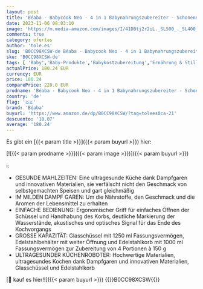 ```yaml
---
layout: post
title: 'Béaba - Babycook Neo - 4 in 1 Babynahrungszubereiter - Schonender Dampfgarer - Glaskrug und Garkorb aus Edelstahl - Mineralgrau'
date: 2023-11-06 08:03:10
image: 'https://m.media-amazon.com/images/I/41DBtj2r2iL._SL500_._SL400_.jpg'
comments: true
category: ofertas
author: 'tole.es'
slug: 'B0CC98XCSW-de Béaba - Babycook Neo - 4 in 1 Babynahrungszubereiter -...'
sku: 'B0CC98XCSW-de'
tags: [ 'Baby','Baby-Produkte','Babykostzubereitung','Ernährung & Stillen','Universal-Küchenmaschinen für Babykost','béaba','🇩🇪', ]
actualPrice: 180.24 EUR
currency: EUR
price: 180.24
comparePrice: 220.0 EUR
prodname: 'Béaba - Babycook Neo - 4 in 1 Babynahrungszubereiter - Schonender Dampfgarer - Glaskrug und Garkorb aus Edelstahl - Mineralgrau'
country: 'de'
flag: '🇩🇪'
brand: 'Béaba'
buyurl: 'https://www.amazon.de/dp/B0CC98XCSW/?tag=tolees0ca-21'
descuento: '18.07'
average: '180.24'
---
```


Es gibt ein [{{< param title >}}]({{< param buyurl >}}) hier:

[![{{< param prodname >}}]({{< param image >}})]({{< param buyurl >}})

ℹ️:

- GESUNDE MAHLZEITEN: Eine ultragesunde Küche dank Dampfgaren und innovativen Materialien, sie verfälscht nicht den Geschmack von selbstgemachten Speisen und gart gleichmäßig
- IM MILDEN DAMPF GAREN: Um die Nährstoffe, den Geschmack und die Aromen der Lebensmittel zu erhalten
- EINFACHE BEDIENUNG: Ergonomischer Griff für einfaches Öffnen der Schüssel und Handhabung des Korbs, deutliche Markierung der Wasserstände, akustisches und optisches Signal für das Ende des Kochvorgangs
- GROSSE KAPAZITÄT: Glasschüssel mit 1250 ml Fassungsvermögen, Edelstahlbehälter mit weiter Öffnung und Edelstahlkorb mit 1000 ml Fassungsvermögen zur Zubereitung von 4 Portionen à 150 g
- ULTRAGESUNDER KÜCHENROBOTER: Hochwertige Materialien, ultragesundes Kochen dank Dampfgaren und innovativen Materialien, Glasschüssel und Edelstahlkorb

[🛒 kauf es hier!!]({{< param buyurl >}})
{{<world>}}B0CC98XCSW{{</world>}}
